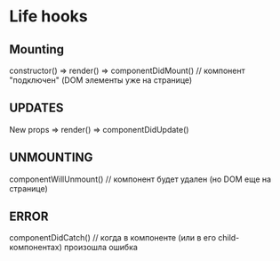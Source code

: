# Life hooks

Mounting
--
constructor() => render() => componentDidMount()
// компонент "подключен" (DOM элементы уже на странице)

UPDATES
--
New props
=> render()  => componentDidUpdate() 

UNMOUNTING
--
componentWillUnmount()
// компонент будет удален (но DOM еще на странице)

ERROR
--
componentDidCatch() 
// когда в компоненте (или в его child-компонентах) произошла ошибка